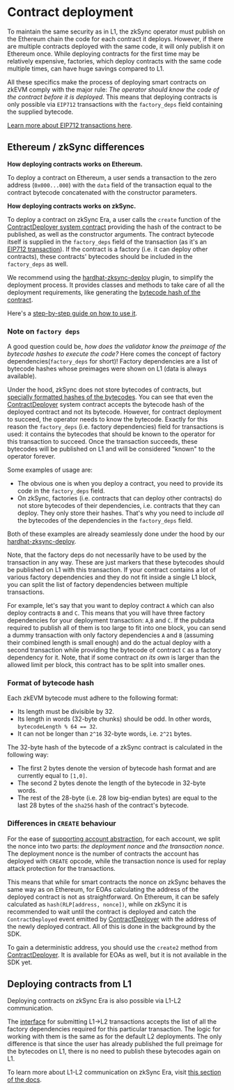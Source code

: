 # Contract deployment

To maintain the same security as in L1, the zkSync operator must publish on the Ethereum chain the code for each contract it deploys. However, if there are multiple contracts deployed with the same code, it will only publish it on Ethereum once. While deploying contracts for the first time may be relatively expensive, factories, which deploy contracts with the same code multiple times, can have huge savings compared to L1.

All these specifics make the process of deploying smart contracts on zkEVM comply with the major rule: _The operator should know the code of the contract before it is deployed_. This means that deploying contracts is only possible via `EIP712` transactions with the `factory_deps` field containing the supplied bytecode.

[Learn more about EIP712 transactions here](../../../api/api.md#eip712).




## Ethereum / zkSync differences

**How deploying contracts works on Ethereum.**

To deploy a contract on Ethereum, a user sends a transaction to the zero address (`0x000...000`) with the `data` field of the transaction equal to the contract bytecode concatenated with the constructor parameters.

**How deploying contracts works on zkSync.**

To deploy a contract on zkSync Era, a user calls the `create` function of the [ContractDeployer system contract](./system-contracts.md#contractdeployer) providing the hash of the contract to be published, as well as the constructor arguments. The contract bytecode itself is supplied in the `factory_deps` field of the transaction (as it's an [EIP712 transaction](../../../api/api.md#eip712)). If the contract is a factory (i.e. it can deploy other contracts), these contracts' bytecodes should be included in the `factory_deps` as well.

We recommend using the [hardhat-zksync-deploy](../../../api/hardhat) plugin, to simplify the deployment process. It provides classes and methods to take care of all the deployment requirements, like generating the [bytecode hash of the contract](#format-of-bytecode-hash).

Here's a [step-by-step guide on how to use it](../../../api/hardhat/getting-started.md).

### Note on `factory deps`
A good question could be, *how does the validator know the preimage of the bytecode hashes to execute the code?* 
Here comes the concept of factory dependencies(`factory_deps` for short)! Factory dependencies are a list of bytecode hashes whose preimages were shown on L1 (data is always available).

Under the hood, zkSync does not store bytecodes of contracts, but [specially formatted hashes of the bytecodes](#format-of-bytecode-hash). You can see that even the [ContractDeployer](./system-contracts.md#contractdeployer) system contract accepts the bytecode hash of the deployed contract and not its bytecode. However, for contract deployment to succeed, the operator needs to know the bytecode. Exactly for this reason the `factory_deps` (i.e. factory dependencies) field for transactions is used: it contains the bytecodes that should be known to the operator for this transaction to succeed. Once the transaction succeeds, these bytecodes will be published on L1 and will be considered "known" to the operator forever.

Some examples of usage are:

- The obvious one is when you deploy a contract, you need to provide its code in the `factory_deps` field.
- On zkSync, factories (i.e. contracts that can deploy other contracts) do not store bytecodes of their dependencies, i.e. contracts that they can deploy. They only store their hashes. That's why you need to include _all_ the bytecodes of the dependencies in the `factory_deps` field.

Both of these examples are already seamlessly done under the hood by our [hardhat-zksync-deploy](../../../api/hardhat/getting-started.md).

Note, that the factory deps do not necessarily have to be used by the transaction in any way. These are just markers that these bytecodes should be published on L1 with this transaction. If your contract contains a lot of various factory dependencies and they do not fit inside a single L1 block, you can split the list of factory dependencies between multiple transactions.

For example, let's say that you want to deploy contract `A` which can also deploy contracts `B` and `C`. This means that you will have three factory dependencies for your deployment transaction: `A`,`B` and `C`. If the pubdata required to publish all of them is too large to fit into one block, you can send a dummy transaction with only factory dependencies `A` and `B` (assuming their combined length is small enough) and do the actual deploy with a second transaction while providing the bytecode of contract `C` as a factory dependency for it. Note, that if some contract _on its own_ is larger than the allowed limit per block, this contract has to be split into smaller ones.

### Format of bytecode hash

Each zkEVM bytecode must adhere to the following format:

- Its length must be divisible by 32.
- Its length in words (32-byte chunks) should be odd. In other words, `bytecodeLength % 64 == 32`.
- It can not be longer than `2^16` 32-byte words, i.e. `2^21` bytes.

The 32-byte hash of the bytecode of a zkSync contract is calculated in the following way:

- The first 2 bytes denote the version of bytecode hash format and are currently equal to `[1,0]`.
- The second 2 bytes denote the length of the bytecode in 32-byte words.
- The rest of the 28-byte (i.e. 28 low big-endian bytes) are equal to the last 28 bytes of the `sha256` hash of the contract's bytecode.

### Differences in `CREATE` behaviour

For the ease of [supporting account abstraction](../../developer-guides/aa.md), for each account, we split the nonce into two parts: _the deployment nonce_ and _the transaction nonce_. The deployment nonce is the number of contracts the account has deployed with `CREATE` opcode, while the transaction nonce is used for replay attack protection for the transactions.

This means that while for smart contracts the nonce on zkSync behaves the same way as on Ethereum, for EOAs calculating the address of the deployed contract is not as straightforward. On Ethereum, it can be safely calculated as `hash(RLP[address, nonce])`, while on zkSync it is recommended to wait until the contract is deployed and catch the `ContractDeployed` event emitted by [ContractDeployer](./system-contracts.md#contractdeployer) with the address of the newly deployed contract. All of this is done in the background by the SDK.

To gain a deterministic address, you should use the `create2` method from [ContractDeployer](./system-contracts.md#contractdeployer). It is available for EOAs as well, but it is not available in the SDK yet.

## Deploying contracts from L1

Deploying contracts on zkSync Era is also possible via L1-L2 communication.

The [interface](https://github.com/matter-labs/v2-testnet-contracts/blob/main/l1/contracts/zksync/interfaces/IMailbox.sol#L78) for submitting L1->L2 transactions accepts the list of all the factory dependencies required for this particular transaction. The logic for working with them is the same as for the default L2 deployments. The only difference is that since the user has already published the full preimage for the bytecodes on L1, there is no need to publish these bytecodes again on L1.

To learn more about L1-L2 communication on zkSync Era, visit [this section of the docs](../../developer-guides/bridging/l1-l2.md).
